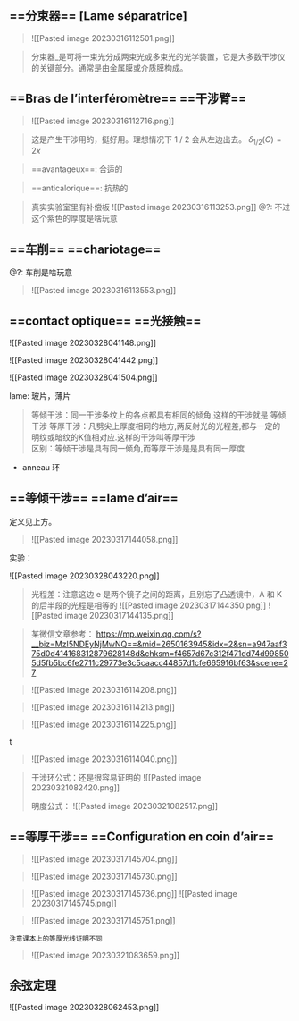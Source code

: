 ## ==分束器== [Lame séparatrice]

> ![[Pasted image 20230316112501.png]]

> 分束器_是可将一束光分成两束光或多束光的光学装置，它是大多数干涉仪的关键部分。通常是由金属膜或介质膜构成。

## ==Bras de l’interféromètre== ==干涉臂==

> ![[Pasted image 20230316112716.png]]

> 这是产生干涉用的，挺好用。理想情况下 1 / 2 会从左边出去。
> $\delta_{1 / 2}(O) = 2x$

> ==avantageux==: 合适的

> ==anticalorique==: 抗热的

> 真实实验室里有补偿板 
> ![[Pasted image 20230316113253.png]]
> @?: 不过这个紫色的厚度是啥玩意

## ==车削== ==chariotage== 

@?: 车削是啥玩意

> ![[Pasted image 20230316113553.png]]

## ==contact optique== ==光接触==

![[Pasted image 20230328041148.png]]

![[Pasted image 20230328041442.png]]

![[Pasted image 20230328041504.png]]

lame: 玻片，薄片

> 等倾干涉：同一干涉条纹上的各点都具有相同的倾角,这样的干涉就是 等倾干涉 
> 等厚干涉：凡劈尖上厚度相同的地方,两反射光的光程差,都与一定的  
> 明纹或暗纹的K值相对应.这样的干涉叫等厚干涉  
> 区别：等倾干涉是具有同一倾角,而等厚干涉是是具有同一厚度

- anneau 环

## ==等倾干涉==  ==lame d’air==

定义见上方。

> ![[Pasted image 20230317144058.png]]
> 

实验：

![[Pasted image 20230328043220.png]]

> 光程差：注意这边 e 是两个镜子之间的距离，且别忘了凸透镜中，A 和 K 的后半段的光程是相等的
> ![[Pasted image 20230317144350.png]]
> ![[Pasted image 20230317144135.png]]

> 某微信文章参考： https://mp.weixin.qq.com/s?__biz=MzI5NDEyNjMwNQ==&mid=2650163945&idx=2&sn=a947aaf375d0d414168312879628148d&chksm=f4657d67c312f471dd74d998505d5fb5bc6fe2711c29773e3c5caacc44857d1cfe665916bf63&scene=27

> ![[Pasted image 20230316114208.png]]

> ![[Pasted image 20230316114213.png]]

> ![[Pasted image 20230316114225.png]]

t

> ![[Pasted image 20230316114040.png]]


> 干涉环公式：还是很容易证明的
> ![[Pasted image 20230321082420.png]]
> 
> 明度公式：
> ![[Pasted image 20230321082517.png]]

## ==等厚干涉== ==Configuration en coin d’air==

> ![[Pasted image 20230317145704.png]]

> ![[Pasted image 20230317145730.png]]

> ![[Pasted image 20230317145736.png]]
> ![[Pasted image 20230317145745.png]]

> ![[Pasted image 20230317145751.png]]

```ad-note
注意课本上的等厚光线证明不同
```

> ![[Pasted image 20230321083659.png]]

## 余弦定理 

![[Pasted image 20230328062453.png]]


